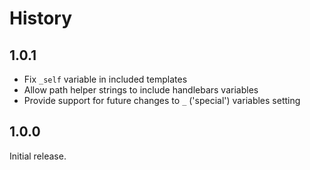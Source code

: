 # History

## 1.0.1

* Fix `_self` variable in included templates
* Allow path helper strings to include handlebars variables  
* Provide support for future changes to `_` ('special') variables setting

## 1.0.0

Initial release.

